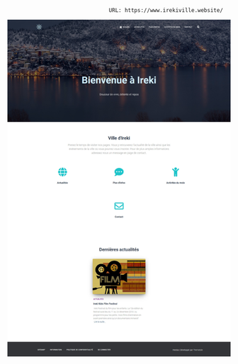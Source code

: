                                     URL: https://www.irekiville.website/
                       
                       
 <img src="screenshot.jpg" alt="Ireki site"> 
